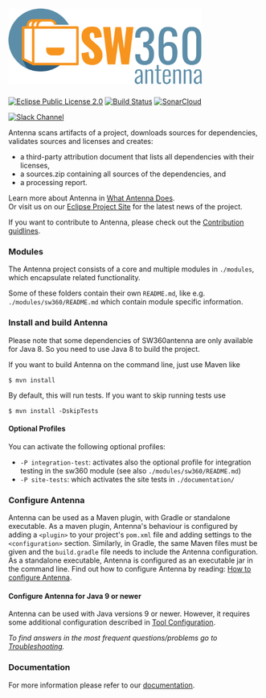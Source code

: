 # <img src="antenna-documentation/src/site/resources/images/logo.png" alt="Eclipse SW360 Antenna" width="385" height="150"/>

[![Eclipse Public License 2.0](https://img.shields.io/badge/license-EPL--2.0-green.svg "Eclipse Public License 2.0")](LICENSE)
[![Build Status](https://travis-ci.com/eclipse/antenna.svg?branch=master)](https://travis-ci.com/eclipse/antenna)
[![SonarCloud](https://sonarcloud.io/api/project_badges/measure?project=sw360antenna&metric=alert_status)](https://sonarcloud.io/dashboard?id=sw360antenna)

[![Slack Channel](https://img.shields.io/badge/slack-sw360antenna--talk-blue.svg?longCache=true&logo=slack)](https://join.slack.com/t/sw360chat/shared_invite/enQtNzg5NDQxMTQyNjA5LThiMjBlNTRmOWI0ZjJhYjc0OTk3ODM4MjBmOGRhMWRmN2QzOGVmMzQwYzAzN2JkMmVkZTI1ZjRhNmJlNTY4ZGI)
 
Antenna scans artifacts of a project, downloads sources for dependencies, 
validates sources and licenses and creates:

* a third-party attribution document that lists all dependencies with 
their licenses,
* a sources.zip containing all sources of the dependencies, and
* a processing report.

Learn more about Antenna in [What Antenna Does](antenna-documentation/src/site/markdown/index.md.vm).  
Or visit us on our [Eclipse Project Site](https://www.eclipse.org/antenna/) for the latest news of the project.

If you want to contribute to Antenna, please check out the [Contribution guidlines](CONTRIBUTING.md). 

### Modules

The Antenna project consists of a core and multiple modules in `./modules`, which encapsulate related functionality.

Some of these folders contain their own `README.md`, like e.g. `./modules/sw360/README.md` which contain module specific information.

### Install and build Antenna

Please note that some dependencies of SW360antenna are only available for Java 8. So you need to use Java 8 to build the project.

If you want to build Antenna on the command line, just use Maven like

    $ mvn install

By default, this will run tests. If you want to skip running tests use

    $ mvn install -DskipTests

#### Optional Profiles
You can activate the following optional profiles:
- `-P integration-test`: activates also the optional profile for integration testing in the sw360 module (see also `./modules/sw360/README.md`)
- `-P site-tests`: which activates the site tests in `./documentation/`

### Configure Antenna
Antenna can be used as a Maven plugin, with  Gradle or standalone executable.
As a maven plugin, Antenna's behaviour is configured by adding a `<plugin>` to your project's `pom.xml` file and adding settings to the `<configuration>` section.
Similarly, in Gradle, the same Maven files must be given and the `build.gradle` file needs to include the Antenna configuration.
As a standalone executable, Antenna is configured as an executable jar in the command line.
Find out how to configure Antenna by reading: [How to configure Antenna](antenna-documentation/src/site/markdown/how-to-configure.md.vm).

#### Configure Antenna for Java 9 or newer
Antenna can be used with Java versions 9 or newer.
However, it requires some additional configuration described in [Tool Configuration](antenna-documentation/src/site/markdown/tool-configuration.md.vm/#additional-configuration-for-java-9-or-newer).

 *To find answers in the most frequent questions/problems go to [Troubleshooting](antenna-documentation/src/site/markdown/troubleshooting.md.vm).*

### Documentation

For more information please refer to our [documentation](https://eclipse.github.io/antenna/).